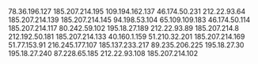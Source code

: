 78.36.196.127
185.207.214.195 
109.194.162.137
46.174.50.231
212.22.93.64
185.207.214.139
185.207.214.145
94.198.53.104
65.109.109.183
46.174.50.114
185.207.214.117
80.242.59.102
195.18.27.189
212.22.93.89
185.207.214.8
212.192.50.181
185.207.214.133
40.160.1.159
51.210.32.201
185.207.214.169
51.77.153.91
216.245.177.107
185.137.233.217
89.235.206.225
195.18.27.30
195.18.27.240
87.228.65.185
212.22.93.108
185.207.214.102
